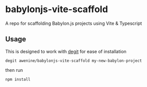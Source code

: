 # babylonjs-vite-scaffold
A repo for scaffolding Babylon.js projects using Vite & Typescript

## Usage
This is designed to work with [degit](https://github.com/Rich-Harris/degit) for ease of installation

```
degit awenine/babylonjs-vite-scaffold my-new-babylon-project
```

then run 
``` 
npm install
```

